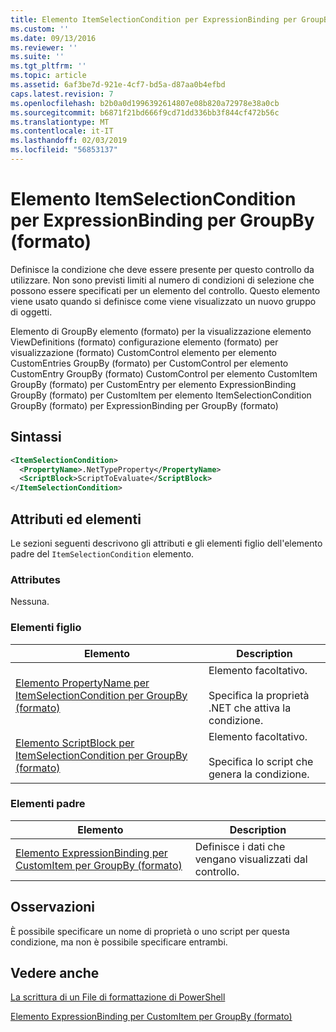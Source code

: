 ```yaml
---
title: Elemento ItemSelectionCondition per ExpressionBinding per GroupBy (formato) | Microsoft Docs
ms.custom: ''
ms.date: 09/13/2016
ms.reviewer: ''
ms.suite: ''
ms.tgt_pltfrm: ''
ms.topic: article
ms.assetid: 6af3be7d-921e-4cf7-bd5a-d87aa0b4efbd
caps.latest.revision: 7
ms.openlocfilehash: b2b0a0d1996392614807e08b820a72978e38a0cb
ms.sourcegitcommit: b6871f21bd666f9cd71dd336bb3f844cf472b56c
ms.translationtype: MT
ms.contentlocale: it-IT
ms.lasthandoff: 02/03/2019
ms.locfileid: "56853137"
---
```

# <a name="itemselectioncondition-element-for-expressionbinding-for-groupby-format"></a>Elemento ItemSelectionCondition per ExpressionBinding per GroupBy (formato)

Definisce la condizione che deve essere presente per questo controllo da utilizzare. Non sono previsti limiti al numero di condizioni di selezione che possono essere specificati per un elemento del controllo. Questo elemento viene usato quando si definisce come viene visualizzato un nuovo gruppo di oggetti.

Elemento di GroupBy elemento (formato) per la visualizzazione elemento ViewDefinitions (formato) configurazione elemento (formato) per visualizzazione (formato) CustomControl elemento per elemento CustomEntries GroupBy (formato) per CustomControl per elemento CustomEntry GroupBy (formato) CustomControl per elemento CustomItem GroupBy (formato) per CustomEntry per elemento ExpressionBinding GroupBy (formato) per CustomItem per elemento ItemSelectionCondition GroupBy (formato) per ExpressionBinding per GroupBy (formato)

## <a name="syntax"></a>Sintassi

```xml
<ItemSelectionCondition>
  <PropertyName>.NetTypeProperty</PropertyName>
  <ScriptBlock>ScriptToEvaluate</ScriptBlock>
</ItemSelectionCondition>
```

## <a name="attributes-and-elements"></a>Attributi ed elementi

Le sezioni seguenti descrivono gli attributi e gli elementi figlio dell'elemento padre del `ItemSelectionCondition` elemento.

### <a name="attributes"></a>Attributes

Nessuna.

### <a name="child-elements"></a>Elementi figlio

|Elemento|Description|
|-------------|-----------------|
|[Elemento PropertyName per ItemSelectionCondition per GroupBy (formato)](./propertyname-element-for-itemselectioncondition-for-groupby-format.md)|Elemento facoltativo.<br /><br /> Specifica la proprietà .NET che attiva la condizione.|
|[Elemento ScriptBlock per ItemSelectionCondition per GroupBy (formato)](./scriptblock-element-for-itemselectioncondition-for-groupby-format.md)|Elemento facoltativo.<br /><br /> Specifica lo script che genera la condizione.|

### <a name="parent-elements"></a>Elementi padre

|Elemento|Description|
|-------------|-----------------|
|[Elemento ExpressionBinding per CustomItem per GroupBy (formato)](./expressionbinding-element-for-customitem-for-groupby-format.md)|Definisce i dati che vengano visualizzati dal controllo.|

## <a name="remarks"></a>Osservazioni

È possibile specificare un nome di proprietà o uno script per questa condizione, ma non è possibile specificare entrambi.

## <a name="see-also"></a>Vedere anche

[La scrittura di un File di formattazione di PowerShell](./writing-a-powershell-formatting-file.md)

[Elemento ExpressionBinding per CustomItem per GroupBy (formato)](./expressionbinding-element-for-customitem-for-groupby-format.md)
